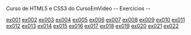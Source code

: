 Curso de HTML5 e CSS3 do CursoEmVideo
 -- Exercícios --

  <a href=".ex001/index.html">ex001</a>
  <a href="ex002/index.html">ex002</a>
  <a href="">ex003</a>
  <a href="">ex004</a>
  <a href="">ex005</a>
  <a href="">ex006</a>
  <a href="">ex007</a>
  <a href="">ex008</a>
  <a href="">ex009</a>
  <a href="">ex010</a>
  <a href="">ex011</a>
  <a href="">ex012</a>
  <a href="">ex013</a>
  <a href="">ex014</a>
  <a href="">ex015</a>
  <a href="">ex016</a>
  <a href="">ex017</a>
  <a href="">ex018</a>
  <a href="">ex019</a>
  <a href="">ex020</a>
  <a href="">ex021</a>
  <a href="">ex022</a>
                       
